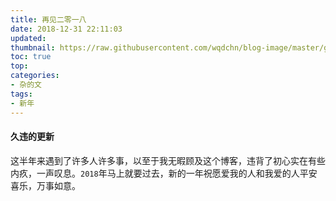 ```yaml
---
title: 再见二零一八
date: 2018-12-31 22:11:03
updated: 
thumbnail: https://raw.githubusercontent.com/wqdchn/blog-image/master/goodbye-2018/goodbye-2018.jpeg
toc: true
top: 
categories: 
- 杂的文
tags:
- 新年
---
```

<!-- more -->
#### 久违的更新

这半年来遇到了许多人许多事，以至于我无暇顾及这个博客，违背了初心实在有些内疚，一声叹息。`2018`年马上就要过去，新的一年祝愿爱我的人和我爱的人平安喜乐，万事如意。

